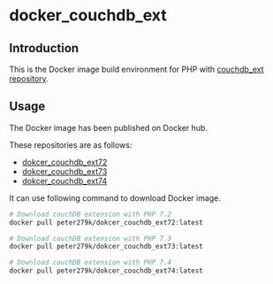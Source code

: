 # docker_couchdb_ext

## Introduction

This is the Docker image build environment for PHP with [couchdb_ext repository](https://github.com/ace411/couchdb_ext).

## Usage

The Docker image has been published on Docker hub.

These repositories are as follows:

- [dokcer_couchdb_ext72](https://hub.docker.com/repository/docker/peter279k/dokcer_couchdb_ext72)
- [dokcer_couchdb_ext73](https://hub.docker.com/repository/docker/peter279k/dokcer_couchdb_ext73)
- [dokcer_couchdb_ext74](https://hub.docker.com/repository/docker/peter279k/dokcer_couchdb_ext74)

It can use following command to download Docker image.

```BASH
# Download couchDB extension with PHP 7.2
docker pull peter279k/dokcer_couchdb_ext72:latest

# Download couchDB extension with PHP 7.3
docker pull peter279k/dokcer_couchdb_ext73:latest

# Download couchDB extension with PHP 7.4
docker pull peter279k/dokcer_couchdb_ext74:latest
```
